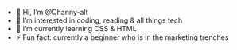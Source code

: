 - 👋 Hi, I’m @Channy-alt
- 👀 I’m interested in coding, reading & all things tech 
- 🌱 I’m currently learning CSS & HTML 
- ⚡ Fun fact: currently a beginner who is in the marketing trenches 

<!---
Channy-alt/Channy-alt is a ✨ special ✨ repository because its `README.md` (this file) appears on your GitHub profile.
You can click the Preview link to take a look at your changes.
--->

